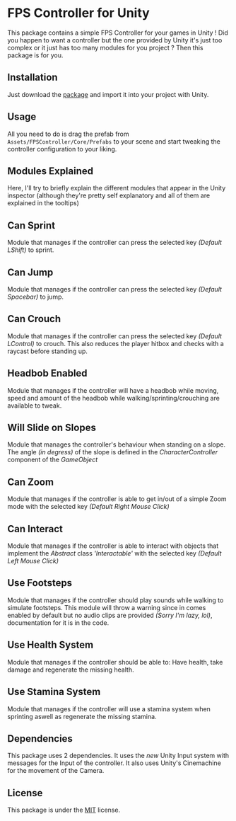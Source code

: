 
# FPS Controller for Unity

This package contains a simple FPS Controller for your games in Unity ! Did you happen to want a controller but the one provided by Unity it's just too complex or it just has too many modules for you project ? Then this package is for you.



## Installation

Just download the [package](https://github.com/AlexPallottini/FPSController-master/blob/main/FPSController.unitypackage) and import it into your project with Unity.
## Usage

All you need to do is drag the prefab from ```Assets/FPSController/Core/Prefabs``` to your scene and start tweaking the controller configuration to your liking.


## Modules Explained

Here, I'll try to briefly explain the different modules that appear in the Unity inspector (although they're pretty self explanatory and all of them are explained in the tooltips)

## Can Sprint

Module that manages if the controller can press the selected key _(Default LShift)_ to sprint.

## Can Jump

Module that manages if the controller can press the selected key _(Default Spacebar)_ to jump.

## Can Crouch

Module that manages if the controller can press the selected key _(Default LControl)_ to crouch. This also reduces the player hitbox and checks with a raycast before standing up.

## Headbob Enabled

Module that manages if the controller will have a headbob while moving, speed and amount of the headbob while walking/sprinting/crouching are available to tweak.

## Will Slide on Slopes

Module that manages the controller's behaviour when standing on a slope. The angle _(in degress)_ of the slope is defined in the _CharacterController_ component of the _GameObject_

## Can Zoom

Module that manages if the controller is able to get in/out of a simple Zoom mode with the selected key _(Default Right Mouse Click)_

## Can Interact

Module that manages if the controller is able to interact with objects that implement the _Abstract_ class _'Interactable'_ with the selected key _(Default Left Mouse Click)_

## Use Footsteps

Module that manages if the controller should play sounds while walking to simulate footsteps. This module will throw a warning since in comes enabled by default but no audio clips are provided _(Sorry I'm lazy, lol)_, documentation for it is in the code.

## Use Health System

Module that manages if the controller should be able to: Have health, take damage and regenerate the missing health.

## Use Stamina System

Module that manages if the controller will use a stamina system when sprinting aswell as regenerate the missing stamina.

## Dependencies
This package uses 2 dependencies. It uses the _new_ Unity Input system with messages for the Input of the controller. It also uses Unity's Cinemachine for the movement of the Camera.

## License

This package is under the [MIT](https://choosealicense.com/licenses/mit/) license.

